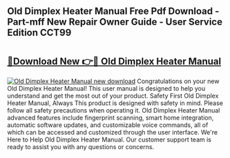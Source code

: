 ## Old Dimplex Heater Manual Free Pdf Download - Part-mff New Repair Owner Guide - User Service Edition CCT99

# <h2><a href="http://cf18985.oget.top/?id=Old+Dimplex+Heater+Manual">🔗Download New 👉🔴 Old Dimplex Heater Manual</a></h2>

[![Old Dimplex Heater Manual new download](https://i.imgur.com/5g1atiW.png)](http://cf18985.oget.top/?id=Old+Dimplex+Heater+Manual)
Congratulations on your new Old Dimplex Heater Manual! This user manual is designed to help you understand and get the most out of your product. Safety First Old Dimplex Heater Manual, Always This product is designed with safety in mind. Please follow all safety precautions when operating it. Old Dimplex Heater Manual advanced features include fingerprint scanning, smart home integration, automatic software updates, and customizable voice commands, all of which can be accessed and customized through the user interface. We're Here to Help Old Dimplex Heater Manual. Our customer support team is ready to assist you with any questions or concerns.

